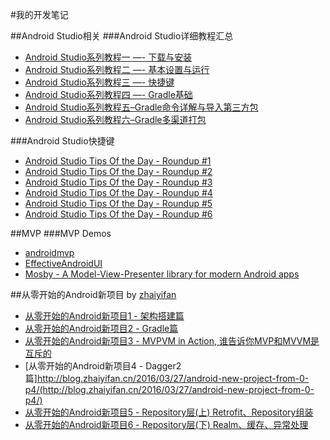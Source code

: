#我的开发笔记

##Android Studio相关
###Android Studio详细教程汇总

* [Android Studio系列教程一 —- 下载与安装](http://stormzhang.com/devtools/2014/11/25/android-studio-tutorial1/)
* [Android Studio系列教程二 —- 基本设置与运行](http://stormzhang.com/devtools/2014/11/28/android-studio-tutorial2)
* [Android Studio系列教程三 —- 快捷键](http://stormzhang.com/devtools/2014/12/09/android-studio-tutorial3)
* [Android Studio系列教程四 —- Gradle基础](http://stormzhang.com/devtools/2014/12/18/android-studio-tutorial4)
* [Android Studio系列教程五–Gradle命令详解与导入第三方包](http://stormzhang.com/devtools/2015/01/05/android-studio-tutorial5)
* [Android Studio系列教程六–Gradle多渠道打包](http://stormzhang.com/devtools/2015/01/15/android-studio-tutorial6)

###Android Studio快捷键

* [Android Studio Tips Of the Day - Roundup #1](http://www.developerphil.com/android-studio-tips-of-the-day-roundup-1/)
* [Android Studio Tips Of the Day - Roundup #2](http://www.developerphil.com/android-studio-tips-of-the-day-roundup-2/)
* [Android Studio Tips Of the Day - Roundup #3](http://www.developerphil.com/android-studio-tips-of-the-day-roundup-4/)
* [Android Studio Tips Of the Day - Roundup #4](http://www.developerphil.com/android-studio-tips-of-the-day-roundup-4/)
* [Android Studio Tips Of the Day - Roundup #5](http://www.developerphil.com/android-studio-tips-of-the-day-roundup-5/)
* [Android Studio Tips Of the Day - Roundup #6](http://www.developerphil.com/android-studio-tips-of-the-day-roundup-6/)

##MVP
###MVP Demos

* [androidmvp](https://github.com/antoniolg/androidmvp)
* [EffectiveAndroidUI](https://github.com/pedrovgs/EffectiveAndroidUI)
* [Mosby - A Model-View-Presenter library for modern Android apps](https://github.com/sockeqwe/mosby)

##从零开始的Android新项目 by [zhaiyifan](http://blog.zhaiyifan.cn/)
* [从零开始的Android新项目1 - 架构搭建篇](http://blog.zhaiyifan.cn/2016/03/14/android-new-project-from-0-p1/)
* [从零开始的Android新项目2 - Gradle篇](http://blog.zhaiyifan.cn/2016/03/14/android-new-project-from-0-p2/)
* [从零开始的Android新项目3 - MVPVM in Action, 谁告诉你MVP和MVVM是互斥的](http://blog.zhaiyifan.cn/2016/03/16/android-new-project-from-0-p3/)
* [从零开始的Android新项目4 - Dagger2篇]http://blog.zhaiyifan.cn/2016/03/27/android-new-project-from-0-p4/(http://blog.zhaiyifan.cn/2016/03/27/android-new-project-from-0-p4/)
* [从零开始的Android新项目5 - Repository层(上) Retrofit、Repository组装](http://blog.zhaiyifan.cn/2016/04/30/android-new-project-from-0-p5/)
* [从零开始的Android新项目6 - Repository层(下) Realm、缓存、异常处理](http://blog.zhaiyifan.cn/2016/05/15/android-new-project-from-0-p6/)